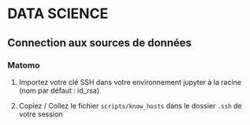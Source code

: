 # DATA SCIENCE

## Connection aux sources de données

### Matomo

1. Importez votre clé SSH dans votre environnement jupyter à la racine (nom par défaut : id_rsa)

2. Copiez / Collez le fichier `scripts/know_hosts` dans le dossier `.ssh` de votre session
